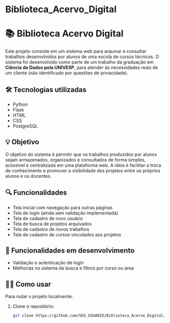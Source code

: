 # Biblioteca_Acervo_Digital
# 📚 Biblioteca Acervo Digital

Este projeto consiste em um sistema web para arquivar e consultar trabalhos desenvolvidos por alunos de uma escola de cursos técnicos. O sistema foi desenvolvido como parte de um trabalho da graduação em **Ciência de Dados pela UNIVESP**, para atender às necessidades reais de um cliente (não identificado por questões de privacidade).

## 🛠 Tecnologias utilizadas

- Python
- Flask
- HTML
- CSS
- PostgreSQL

## 💡 Objetivo

O objetivo do sistema é permitir que os trabalhos produzidos por alunos sejam armazenados, organizados e consultados de forma simples, acessível e centralizada em uma plataforma web. A ideia é facilitar a troca de conhecimento e promover a visibilidade dos projetos entre os próprios alunos e os docentes.

## 🔍 Funcionalidades

- Tela inicial com navegação para outras páginas
- Tela de login (ainda sem validação implementada)
- Tela de cadastro de novo usuário
- Tela de busca de projetos arquivados
- Tela de cadastro de novos trabalhos
- Tela de cadastro de cursos vinculados aos projetos

## 🚧 Funcionalidades em desenvolvimento

- Validação e autenticação de login
- Melhorias no sistema de busca e filtros por curso ou área

## 👨‍💻 Como usar

Para rodar o projeto localmente:

1. Clone o repositório:
   ```bash
   git clone https://github.com/SEU_USUARIO/Biblioteca_Acervo_Digital.git

